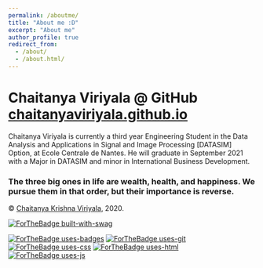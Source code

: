 ```yaml
---
permalink: /aboutme/
title: "About me :D"
excerpt: "About me"
author_profile: true
redirect_from: 
  - /about/
  - /about.html/
---
```


# Chaitanya Viriyala @ GitHub [chaitanyaviriyala.github.io](https://chaitanyaviriyala.github.io/)

Chaitanya Viriyala is currently a third year Engineering Student in the Data Analysis and Applications in Signal and Image Processing [DATASIM] Option, at Ecole Centrale de Nantes. He will graduate in September 2021 with a Major in DATASIM and minor in International Business Development.  

### The three big ones in life are wealth, health, and happiness. We pursue them in that order, but their importance is reverse. 


© [Chaitanya Krishna Viriyala](https://GitHub.com/chaitanyaviriyala), 2020.


[![ForTheBadge built-with-swag](http://ForTheBadge.com/images/badges/built-with-swag.svg)](https://GitHub.com/chaitanyaviriyala/)

[![ForTheBadge uses-badges](http://ForTheBadge.com/images/badges/uses-badges.svg)](http://ForTheBadge.com)
[![ForTheBadge uses-git](http://ForTheBadge.com/images/badges/uses-git.svg)](https://GitHub.com/)
[![ForTheBadge uses-css](http://ForTheBadge.com/images/badges/uses-css.svg)](http://ForTheBadge.com)
[![ForTheBadge uses-html](http://ForTheBadge.com/images/badges/uses-html.svg)](http://ForTheBadge.com)
[![ForTheBadge uses-js](http://ForTheBadge.com/images/badges/uses-js.svg)](http://ForTheBadge.com)
